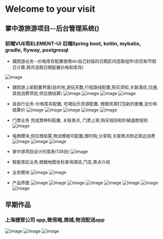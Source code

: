# Welcome to your visit

## 掌中游旅游项目--后台管理系统()

### 前端VUE和ELEMENT-UI 后端Spring boot, kotlin, mybatis, gradle, flyway, postgresql

- 跟团游业务--价格库存配置使用div自己封装的日期区间选取组件(农历和节假日计算,跨月选取日期配置价格和库存)

![image](img/zzu/11.png)

- 跟团游上架配置界面(目的地,游玩天数,行程路线配置,购买须知,关联酒店,交通,其他消费项目,供应商结算)
![image](img/zzu/04.png)
![image](img/zzu/06.png)
![image](img/zzu/12.png)
![image](img/zzu/13.png)

- 自由行业务-价格库存配置, 吃喝玩乐资源配置, 根据资源打包新的套餐,定价和结算价
![image](img/zzu/13.png)
![image](img/zzu/14.png)
![image](img/zzu/15.png)
![image](img/zzu/16.png)
![image](img/zzu/17.png)

- 门票业务 完成票种科配置, 关联景点, 门票上架,购买规则和阶梯退款规则
![image](img/zzu/18.png)

- 电商模块,供应商结算,物流模板可配置,限时购,分享购,关联景点附近周边消费
![image](img/zzu/21.png)
![image](img/zzu/22.png)
![image](img/zzu/23.png)

- 掌中游项目设计的库表(138张)
![image](img/zzu/01.png)

- 智能景区业务,根据地图坐标查询酒店,门店,景点介绍
- 业务模块
![image](img/xy/xy_mod.png)
![image](img/xy/xy_top.png)

- 产品界面
![image](img/zzu/report.png)
![image](img/zzu/24.png)
![image](img/zzu/30.png)
![image](img/zzu/31.png)
![image](img/zzu/32.png)
![image](img/zzu/33.png)
![image](img/zzu/34.png)
![image](img/zzu/35.png)


## 早期作品
### 上海捷翌公司 app,微信端,商城,物流配送app
![image](img/jieyi/app.png)
![image](img/jieyi/store_wx.png)
![image](img/jieyi/lgs01.png)
